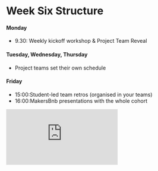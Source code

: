 # Week Six Structure

#### Monday

- 9.30: Weekly kickoff workshop & Project Team Reveal

#### Tuesday, Wednesday, Thursday

- Project teams set their own schedule


#### Friday
- 15:00:Student-led team retros (organised in your teams)
- 16:00:MakersBnb presentations with the whole cohort


![Tracking pixel](https://githubanalytics.herokuapp.com/course/sequence/onsite/week06.md)
